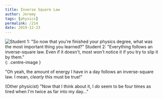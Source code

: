 ```yaml
---
title: Inverse Square Law
author: Jeremy
tags: [physics]
permalink: /214
date: 2019-12-23
---
```


![Student 1: "So now that you're finished your physics degree, what was the most important thing you learned?" Student 2: "Everything follows an inverse-square law. Even if it doesn't, most won't notice it if you try to slip it by them."](https://res.cloudinary.com/dh3hm8pb7/image/upload/c_scale,q_auto:best/v1535842782/Handwaving/Published/InverseSquareLaw.png){: .centre-image }

"Oh yeah, the amount of energy I have in a day follows an inverse-square law. I mean, *clearly* this must be true!"

(Other physicist) "Now that I think about it, I *do* seem to be four times as tired when I'm twice as far into my day..."
